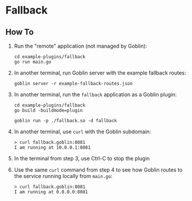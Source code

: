 # Fallback

## How To

1. Run the "remote" application (not managed by Goblin):
    ```shell
    cd example-plugins/fallback
    go run main.go
    ```

2. In another terminal, run Goblin server with the example fallback routes:
    ```shell
    goblin server -r example-fallback-routes.json
    ```

3. In another terminal, run the `fallback` application as a Goblin plugin:
    ```shell
    cd example-plugins/fallback
    go build -buildmode=plugin

    goblin run -p ./fallback.so -d fallback
    ```

4. In another terminal, use `curl` with the Goblin subdomain:
    ```shell
    > curl fallback.goblin:8081
    I am running at 10.0.0.1:8081
    ```

5. In the terminal from step 3, use Ctrl-C to stop the plugin

6. Use the same `curl` command from step 4 to see how Goblin routes to the service running locally from `main.go`:
    ```shell
    > curl fallback.goblin:8081
    I am running at 0.0.0.0:8081
    ```
